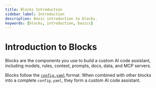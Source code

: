 ```yaml
---
title: Blocks Introduction
sidebar_label: Introduction
description: Basic introduction to blocks.
keywords: [blocks, introduction, basics]
---
```


# Introduction to Blocks

Blocks are the components you use to build a custom AI code assistant, including models, rules, context, prompts, docs, data, and MCP servers.

Blocks follow the [`config.yaml`](../../yaml-reference.md) format. When combined with other blocks into a complete `config.yaml`, they form a custom AI code assistant.
